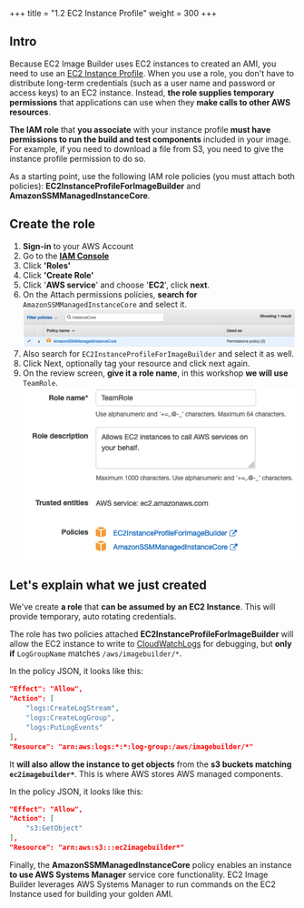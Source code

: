 +++
title = "1.2 EC2 Instance Profile"
weight = 300
+++

## Intro

Because EC2 Image Builder uses EC2 instances to created an AMI, you need to use an [EC2 Instance Profile](https://docs.aws.amazon.com/IAM/latest/UserGuide/id_roles_use_switch-role-ec2_instance-profiles.html). When you use a role, you don't have to distribute long-term credentials (such as a user name and password or access keys) to an EC2 instance. Instead, **the role supplies temporary permissions** that applications can use when they **make calls to other AWS resources**.

**The IAM role** that **you associate** with your instance profile **must have permissions to run the build and test components** included in your image. For example, if you need to download a file from S3, you need to give the instance profile permission to do so.

As a starting point, use the following IAM role policies (you must attach both policies): **EC2InstanceProfileForImageBuilder** and **AmazonSSMManagedInstanceCore**.

## Create the role

1. **Sign-in** to your AWS Account
2. Go to the **[IAM Console](https://console.aws.amazon.com/iam/home#/home)**
3. Click **'Roles'**
4. Click **'Create Role'**
5. Click '**AWS service**' and choose '**EC2**', click **next**.
6. On the Attach permissions policies, **search for** `AmazonSSMManagedInstanceCore` and select it.
   ![InstanceCore](InstanceCore.png)
7. Also search for `EC2InstanceProfileForImageBuilder` and select it as well.
8. Click Next, optionally tag your resource and click next again.
9. On the review screen, **give it a role name**, in this workshop **we will use** `TeamRole`.
   ![Review](Review.png)

## Let's explain what we just created

We've create **a role** that **can be assumed by an EC2 Instance**. This will provide temporary, auto rotating credentials.

The role has two policies attached **EC2InstanceProfileForImageBuilder** will allow the EC2 instance to write to [CloudWatchLogs](https://console.aws.amazon.com/cloudwatch/home?logsV2:log-groups#logsV2:log-groups) for debugging, but **only if** `LogGroupName` matches `/aws/imagebuilder/*`.

In the policy JSON, it looks like this:

```json
"Effect": "Allow",
"Action": [
    "logs:CreateLogStream",
    "logs:CreateLogGroup",
    "logs:PutLogEvents"
],
"Resource": "arn:aws:logs:*:*:log-group:/aws/imagebuilder/*"
```

It **will also allow the instance to get objects** from the **s3 buckets matching `ec2imagebuilder*`**. This is where AWS stores AWS managed components.

In the policy JSON, it looks like this:

```json
"Effect": "Allow",
"Action": [
    "s3:GetObject"
],
"Resource": "arn:aws:s3:::ec2imagebuilder*"
```

Finally, the **AmazonSSMManagedInstanceCore** policy enables an instance **to use AWS Systems Manager** service core functionality. EC2 Image Builder leverages AWS Systems Manager to run commands on the EC2 Instance used for building your golden AMI.
